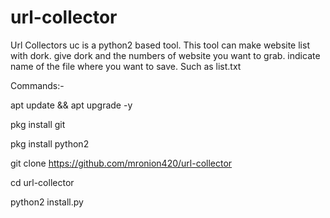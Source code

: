 # url-collector
Url Collectors uc is a python2 based tool. This tool can make website list with dork.
give dork and the numbers of website you want to grab. indicate name of the file where you want to save. Such as list.txt

Commands:-

apt update && apt upgrade -y

pkg install git

pkg install python2

git clone https://github.com/mronion420/url-collector

cd url-collector

python2 install.py
